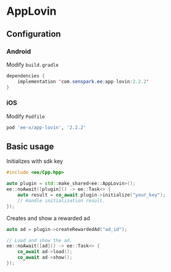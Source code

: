 # AppLovin
## Configuration
### Android
Modify `build.gradle`
```java
dependencies {
    implementation 'com.senspark.ee:app-lovin:2.2.2'
}
```

### iOS
Modify `Podfile`
```ruby
pod 'ee-x/app-lovin', '2.2.2'
```

## Basic usage
Initializes with sdk key
```cpp
#include <ee/Cpp.hpp>

auto plugin = std::make_shared<ee::AppLovin>();
ee::noAwait([plugin]() -> ee::Task<> {
    auto result = co_await plugin->initialize("your_key");
    // Handle initialization result.
});
```

Creates and show a rewarded ad
```cpp
auto ad = plugin->createRewardedAd("ad_id");

// Load and show the ad.
ee::noAwait([ad]() -> ee::Task<> {
    co_await ad->load();
    co_await ad->show();
});
```